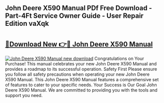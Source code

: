 ## John Deere X590 Manual PDf Free Download - Part-4Ft Service Owner Guide - User Repair Edition vaXqk

# <h2><a href="http://bc21229.oget.top/?id=John+Deere+X590+Manual">🔗Download New 👉🔴 John Deere X590 Manual</a></h2>

[![John Deere X590 Manual new download](https://i.imgur.com/5g1atiW.png)](http://bc21229.oget.top/?id=John+Deere+X590+Manual)
Congratulations on Your Purchase! This manual celebrates your new John Deere X590 Manual and provides a roadmap to its successful operation. Safety First Please ensure you follow all safety precautions when operating your new John Deere X590 Manual. This John Deere X590 Manual features a comprehensive set of features to cater to your specific needs. Your Success is Our Goal John Deere X590 Manual. We are committed to providing you with the tools and support you need.
